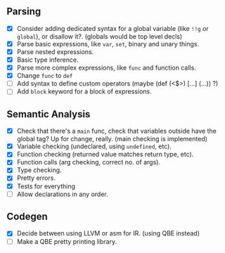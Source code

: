 ## Parsing
- [x] Consider adding dedicated syntax for a global variable (like `!!g` or `global`), or disallow it?. (globals would be top level decls)
- [x] Parse basic expressions, like `var`, `set`, binary and unary things.
- [x] Parse nested expressions.
- [x] Basic type inference.
- [x] Parse more complex expressions, like `func` and function calls.
- [x] Change `func` to `def`
- [ ] Add syntax to define custom operators (maybe (def (<$>) [...] (...)) ?)
- [ ] Add `block` keyword for a block of expressions.

## Semantic Analysis
- [x] Check that there's a `main` func, check that variables outside have the global tag? Up for change, really. (main checking is implemented)
- [x] Variable checking (undeclared, using `undefined`, etc).
- [x] Function checking (returned value matches return type, etc).
- [x] Function calls (arg checking, correct no. of args).
- [x] Type checking.
- [x] Pretty errors.
- [x] Tests for everything
- [ ] Allow declarations in any order.

## Codegen
- [x] Decide between using LLVM or asm for IR. (using QBE instead)
- [ ] Make a QBE pretty printing library.
